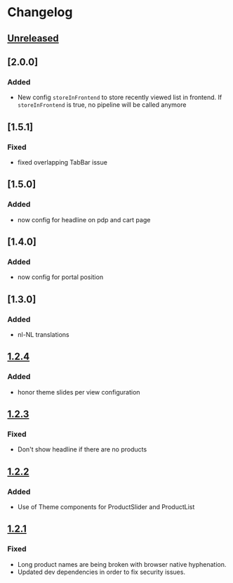 # Changelog

## [Unreleased]

## [2.0.0]
### Added
* New config `storeInFrontend` to store recently viewed list in frontend. If `storeInFrontend` is true, no pipeline will be called anymore

## [1.5.1]
### Fixed
* fixed overlapping TabBar issue

## [1.5.0]
### Added
* now config for headline on pdp and cart page

## [1.4.0]
### Added
* now config for portal position

## [1.3.0]
### Added
* nl-NL translations

## [1.2.4]
### Added
* honor theme slides per view configuration

## [1.2.3]
### Fixed
* Don't show headline if there are no products

## [1.2.2]
### Added
* Use of Theme components for ProductSlider and ProductList

## [1.2.1]
### Fixed
* Long product names are being broken with browser native hyphenation.
* Updated dev dependencies in order to fix security issues.

[Unreleased]: https://github.com/shopgate/ext-recently-viewed-products/compare/v1.2.4...HEAD
[1.2.4]: https://github.com/shopgate/ext-recently-viewed-products/compare/v1.2.3...v1.2.4
[1.2.3]: https://github.com/shopgate/ext-recently-viewed-products/compare/v1.2.2...v1.2.3
[1.2.2]: https://github.com/shopgate/ext-recently-viewed-products/compare/v1.2.1...v1.2.2
[1.2.1]: https://github.com/shopgate/ext-recently-viewed-products/compare/v1.2.0...v1.2.1
